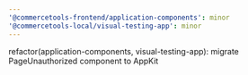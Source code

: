 ```yaml
---
'@commercetools-frontend/application-components': minor
'@commercetools-local/visual-testing-app': minor
---
```


refactor(application-components, visual-testing-app): migrate PageUnauthorized component to AppKit
